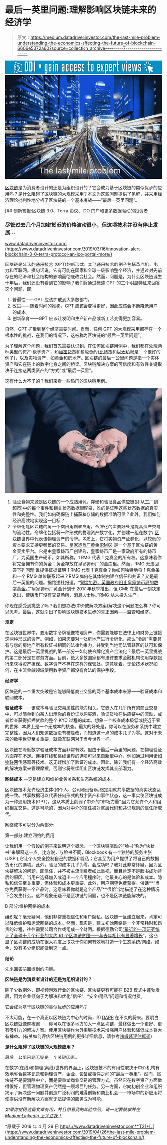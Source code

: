 # 最后一英里问题:理解影响区块链未来的经济学

> 原文：<https://medium.datadriveninvestor.com/the-last-mile-problem-understanding-the-economics-affecting-the-future-of-blockchain-6606e5372a60?source=collection_archive---------7----------------------->

[![](img/fa759a0267f7c6aba243fb4b14402855.png)](http://www.track.datadriveninvestor.com/1B9E)![](img/c9bba6a15e24a575b66ccbf52082eaa7.png)

[区块链](https://www.datadriveninvestor.com/glossary/blockchain/)是为消费者设计的还是为组织设计的？它会成为基于区块链的类似优步的应用吗？是什么阻碍了区块链的大规模采用？本文为这些问题提供了见解，并采用经济理论批判性地分析了区块链的一个基本挑战——“最后一英里问题”。

[](https://www.datadriveninvestor.com/2019/03/16/innovation-alert-blockchain-3-0-terra-protocol-an-ico-portal-more/) [## 创新警报:区块链 3.0、Terra 协议、ICO 门户和更多数据驱动的投资者

### 尽管过去几个月加密货币的价格波动很小，但这项技术并没有停止发展…

www.datadriveninvestor.com](https://www.datadriveninvestor.com/2019/03/16/innovation-alert-blockchain-3-0-terra-protocol-an-ico-portal-more/) 

区块链是公认的[通用技术](https://en.wikipedia.org/wiki/General_purpose_technology) (GPT)的新形式。其他通用技术的例子包括蒸汽机、电力和互联网。换句话说，它有可能在国家和全球一级影响整个经济，并通过对先前存在的经济和社会结构的影响而彻底改变社会。然而，问题是，为什么区块链诞生十年后，我们还没有看到它的影响？我们将通过概述 GPT 的三个明显特征来回答这个问题，即:

1.  普遍性——GPT 应该扩散到大多数部门。
2.  改进——随着时间的推移，GPT 应该会变得更好，因此应该会不断降低用户的成本。
3.  创新孕育——GPT 应该让发明和生产新产品或新工艺变得更加容易。

自然，GPT 扩散到整个经济需要时间。然而，任何 GPT 的大规模采用都存在一个根本性的挑战，在我们的情况下，这被称为区块链的“最后一英里问题”。

为了理解这个问题，我们首先需要认识到，在任何区块链用例中，我们都在处理两种类型的资产:数字资产，如[加密货币](https://www.datadriveninvestor.com/glossary/cryptocurrency/)和智能合约([比特币](https://www.datadriveninvestor.com/glossary/bitcoin/)和[以太坊](https://www.datadriveninvestor.com/glossary/ethereum/)就是一个很好的例子)，以及实物资产，如黄金和房地产。区块链的最后一公里问题是指一个实体资产和它在链上的数字化身之间的桥梁。区块链解决方案的可信度和有效性关键取决于连接这两类资产的“方式”或“最后一英里”。

这有什么大不了的？我们来看一些热门的区块链用例。

![](img/1a034b261b30c8abe3ee9d7c8f689484.png)

1.  验证食物来源是区块链的一个成熟用例。存储和验证食品供应链(即从工厂到超市)中的每个事件和相关状态数据很容易，难的是证明这些状态数据的真实性和完整性。我们如何确保链上捕获和存储的数据准确可信？此外，我们如何经济高效地实现这一目标？
2.  令牌化是区块链的另一个突出用例和应用。令牌化的主要好处是提高资产交易的流动性。令牌化包括将一种形式的物理资产数字化，并创建一组在数字/ [区块链](https://www.datadriveninvestor.com/glossary/blockchain/)世界中代表该物理资产的令牌。本质上，它将实物资产证券化，以较低的资本要求支持更频繁的交易。[皇家造币厂黄金(RMG)](https://www.royalmint.com/invest/bullion/digital-gold/) 是一个基于区块链的黄金买卖平台。它是由皇家铸币厂创建的，皇家铸币厂是一家政府所有的铸币厂，为英国生产硬币。如其所称，1 RMG 代表 1 克真金的所有权。这意味着你将完全拥有你的黄金；黄金存放在皇家铸币厂的金库里。然而，RMG 无法回答下列问题:谁提供证据证明 1 RMG 代表 1 克真金？你如何独特地将 1 克金条和一个 RMG 单位联系起来？RMG 如何在其体制内建立信任和共识？又是最后一英里的问题。据路透社报道，“[警惕加密，英国政府阻止皇家铸币局的数字黄金。”](https://www.reuters.com/article/us-gold-cryptocurrency-royal-mint/wary-of-crypto-uk-government-blocks-royal-mints-digital-gold-idUSKCN1MZ1SZ)“皇家铸币厂黄金计划于 2017 年秋季推出，但 CME 在最后一刻决定退出，使铸币厂没有交易场所，消息人士称。”RMG 从未投入生产。

你现在感受到挑战了吗？我们想办法(中介或解决方案)解决这个问题怎么样？你可以思考。最后，这就引出了影响区块链技术进步的真正因素——监管和经济。

**规定**

在区块链世界中，要用数字令牌镜像物理资产，你需要能够在法律上和财务上链接这两种形式的资产。例如，如果您要对一处房地产进行令牌化，那么“[令牌](https://www.datadriveninvestor.com/glossary/token/)”需要具有与您的房地产所有权证书相同的法律约束力，并受到当地司法管辖区的认可和保护。这是最后一英里挑战的第一部分—如何使令牌化资产合法化？最后一英里挑战的第二部分是在财务方面。目前，绝大多数国家都有法律要求金融机构使用存款银行来获得资产担保。数字资产不存在这样的保管处。这意味着，无论技术状况如何，在主流金融领域使用数字资产都没有合法的保护手段。

**经济学**

区块链的一个重大突破是它能够降低商业交易的两个基本成本来源——验证成本和联网成本。

**验证成本**——该成本与验证交易属性的能力相关。它嵌入在几乎所有的商业交易中，可以简单到向某人出示你的身份证以购买酒，验证货物在供应链中的流动，或者检查获得抵押贷款的整个 KYC 过程的成本。想象一个核查成本极低或接近于零的世界…本质上是一个无成本的核查。最大的好处是，你可以在服务和系统中建立完整性，因为人们知道数据没有被篡改，而知道这一点的成本几乎为零。这对于未来的数字世界至关重要，就像互联网对于当今世界一样。

区块链在降低数字验证成本方面非常有效，但由于最后一英里的问题，在物理验证方面存在不足。连接在线和离线世界的选项可以来自新型中介，例如通过利用诸如[物联网](https://www.datadriveninvestor.com/glossary/internet-of-things/)传感器等技术。这无疑增加了验证的成本。因此，除非我们有一个经济高效的解决方案来管理摩擦，否则它将继续阻止区块链发挥其全部潜力。

**网络成本** —这是建立和维护业务关系和生态系统的成本。

区块链技术允许经济主体(如个人、公司和设备)网络定期就共享数据的真实状态达成一致。共享数据可以代表任何形式的数字资产和事件状态，这一事实使区块链成为一种通用技术(GPT)。这从本质上削弱了中介的“市场力量”,因为它允许个人和组织相互交易。这是可能的，因为对中介的信任被对底层代码和共识规则的信任所取代。

网络成本可以分为两部分:

第一部分:建立网络的费用

让我们用一个假设的例子来说明这个概念。一个区块链驱动的“脸书”称为“块状书”来解释这一点。比方说，与脸书不同，Blockbook 有一个独特的服务主张(USP ),它让个人完全控制自己的数据和隐私；它甚至为用户提供了将自己的数据货币化的选项。此外，验证的成本几乎为零。会成功吗？我对此非常怀疑，因为区块链解决的问题，即信任，并不被主流消费者如此重视，而且肯定不是脸书成功背后的原因。当用户选择加入或退出一个应用程序时，他最关心的是体验和成本。隐私和信任至关重要，但体验和成本更重要。此外，用户期望免费获得。俗话**“当你免费获得一个产品时，这意味着你就是这个产品”**很恰当地描述了在这种情况下会发生什么。这种现象无疑不是区块链的问题，也不是区块链能解决的。

B 部分:维护网络的成本

组织呢？毫无疑问，他们非常重视信任和用户隐私。区块链一旦建立起来，肯定可以降低维护和运营网络的成本。然而，现实是，建立初始网络是一个非常耗时和昂贵的过程，往往需要公司合作或组成一个财团。根据德勤公司[“最近的一项研究统计了全球十几个行业的大约 61 个区块链财团——与去年相比有显著增长](https://www2.deloitte.com/insights/us/en/focus/signals-for-strategists/value-of-blockchain-applications-interoperability.html)”。这凸显了区块链的成功在很大程度上取决于你如何有效地打造一个生态系统/网络。如今，没有多少组织能做到这一点。

**结论**

先来回答前面提到的问题。

**区块链是为消费者设计的还是为组织设计的？**

除了少数例外，即视频游戏行业的区块链，区块链更有可能在 B2B 模式中蓬勃发展，因为企业倾向于为解决和优化“信任”、“安全/隐私”问题和情况付费。

它会成为基于区块链的类似优步的应用吗？

不太可能，在一个真正以区块链为中心的时尚，即 [DAPP](https://www.datadriveninvestor.com/glossary/decentralized-application/) 在不久的将来。要明白区块链就像辣椒酱——你可以在很多地方加入一点区块链，最终做出一个更好、更有吸引力的解决方案。使用区块链作为外围层技术来增强用户体验和降低成本将大有裨益。(有关如何评估区块链用例的更多详细信息，请参考[辣椒酱评估框架](https://hackernoon.com/breaking-blockchain-a-framework-to-evaluate-blockchain-use-cases-9efbc30a3fa7))

**是什么阻碍了区块链的大规模应用？**

最后一公里问题无疑是一个关键因素。

在数字(在线)和物理(离线)世界的界面上，区块链技术的有用性取决于中介机构有效地弥合数字记录和物理资产、企业、设备或事件之间的“最后一英里”。然而，区块链不是要消除中介，而是要重塑商业交易的管理方式。虽然它在数字资产方面做得很好，但管理物理资产仍然是一项艰巨的任务。另一方面，它向初创企业和组织揭示了解决这一问题并创造广泛利润的难得创新和商业机会——市场中的新应用将使提供没有新解决方案就无法提供的服务成为可能。

*如果你觉得这篇文章有用，并且想看我的其他作品，请一定要鼓掌并在*[*Medium*](https://medium.com/@nuo.jiang)[*LinkedIn 上关注我！*](https://www.linkedin.com/in/leo-jiang-9299118/)

*原载于 2019 年 4 月 29 日 https://www.datadriveninvestor.com**T21*[。](https://www.datadriveninvestor.com/2019/04/26/the-last-mile-problem-understanding-the-economics-affecting-the-future-of-blockchain/)